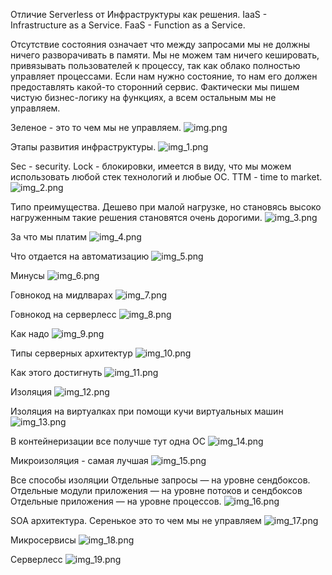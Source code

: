Отличие Serverless от Инфраструктуры как решения.
IaaS - Infrastructure as a Service.
FaaS - Function as a Service.

Отсутствие состояния означает что между запросами мы не должны ничего разворачивать в памяти. 
Мы не можем там ничего кешировать, привязывать пользователей к процессу, так как облако полностью 
управляет процессами. Если нам нужно состояние, то нам его должен предоставлять какой-то сторонний
сервис. Фактически мы пишем чистую бизнес-логику на функциях, а всем остальным мы не управляем.

Зеленое - это то чем мы не управляем.
![img.png](img.png)

Этапы развития инфраструктуры.
![img_1.png](img_1.png)

Sec - security.
Lock - блокировки, имеется в виду, что мы можем использовать любой стек технологий и любые ОС. 
TTM - time to market. 
![img_2.png](img_2.png)

Типо преимущества.
Дешево при малой нагрузке, но становясь высоко нагруженным такие решения становятся очень дорогими.
![img_3.png](img_3.png)

За что мы платим 
![img_4.png](img_4.png)

Что отдается на автоматизацию 
![img_5.png](img_5.png)

Минусы
![img_6.png](img_6.png)

Говнокод на мидлварах
![img_7.png](img_7.png)

Говнокод на серверлесс
![img_8.png](img_8.png)

Как надо
![img_9.png](img_9.png)

Типы серверных архитектур
![img_10.png](img_10.png)

Как этого достигнуть
![img_11.png](img_11.png)

Изоляция
![img_12.png](img_12.png)

Изоляция на виртуалках при помощи кучи виртуальных машин
![img_13.png](img_13.png)

В контейнеризации все получше тут одна ОС
![img_14.png](img_14.png)

Микроизоляция - самая лучшая
![img_15.png](img_15.png)

Все способы изоляции
Отдельные запросы — на уровне сендбоксов.
Отдельные модули приложения — на уровне потоков и сендбоксов
Отдельные приложения — на уровне процессов. 
![img_16.png](img_16.png)

SOA архитектура. 
Серенькое это то чем мы не управляем
![img_17.png](img_17.png)

Микросервисы 
![img_18.png](img_18.png)

Серверлесс
![img_19.png](img_19.png)


